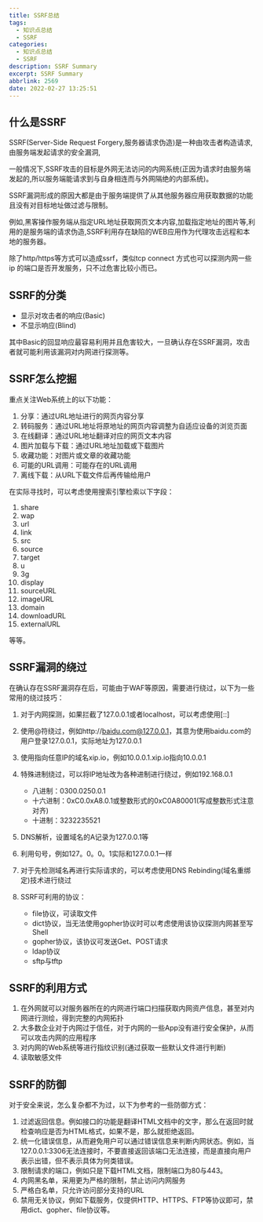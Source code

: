 ```yaml
---
title: SSRF总结
tags:
  - 知识点总结
  - SSRF
categories: 
  - 知识点总结
  - SSRF
description: SSRF Summary
excerpt: SSRF Summary
abbrlink: 2569
date: 2022-02-27 13:25:51
---
```


## 什么是SSRF

SSRF(Server-Side Request Forgery,服务器请求伪造)是一种由攻击者构造请求,由服务端发起请求的安全漏洞,

一般情况下,SSRF攻击的目标是外网无法访问的内网系统(正因为请求时由服务端发起的,所以服务端能请求到与自身相连而与外网隔绝的内部系统)。

SSRF漏洞形成的原因大都是由于服务端提供了从其他服务器应用获取数据的功能且没有对目标地址做过滤与限制。

例如,黑客操作服务端从指定URL地址获取网页文本内容,加载指定地址的图片等,利用的是服务端的请求伪造,SSRF利用存在缺陷的WEB应用作为代理攻击远程和本地的服务器。

除了http/https等方式可以造成ssrf，类似tcp connect 方式也可以探测内网一些ip 的端口是否开发服务，只不过危害比较小而已。

## SSRF的分类

* 显示对攻击者的响应(Basic)
* 不显示响应(Blind)

其中Basic的回显响应最容易利用并且危害较大，一旦确认存在SSRF漏洞，攻击者就可能利用该漏洞对内网进行探测等。

## SSRF怎么挖掘

重点关注Web系统上的以下功能：

1. 分享：通过URL地址进行的网页内容分享
2. 转码服务：通过URL地址将原地址的网页内容调整为自适应设备的浏览页面
3. 在线翻译：通过URL地址翻译对应的网页文本内容
4. 图片加载与下载：通过URL地址加载或下载图片
5. 收藏功能：对图片或文章的收藏功能
6. 可能的URL调用：可能存在的URL调用
7. 离线下载：从URL下载文件后再传输给用户

在实际寻找时，可以考虑使用搜索引擎检索以下字段：

1. share
2. wap
3. url
4. link
5. src
6. source
7. target
8. u
9. 3g
10. display
11. sourceURL
12. imageURL
13. domain
14. downloadURL
15. externalURL

等等。

## SSRF漏洞的绕过

在确认存在SSRF漏洞存在后，可能由于WAF等原因，需要进行绕过，以下为一些常用的绕过技巧：

1. 对于内网探测，如果拦截了127.0.0.1或者localhost，可以考虑使用[::]
2. 使用@符绕过，例如http://baidu.com@127.0.0.1，其意为使用baidu.com的用户登录127.0.0.1，实际地址为127.0.0.1
3. 使用指向任意IP的域名xip.io，例如10.0.0.1.xip.io指向10.0.0.1
4. 特殊进制绕过，可以将IP地址改为各种进制进行绕过，例如192.168.0.1
   * 八进制：0300.0250.0.1
   * 十六进制：0xC0.0xA8.0.1或整数形式的0xC0A80001(写成整数形式注意对齐)
   * 十进制：3232235521

5. DNS解析，设置域名的A记录为127.0.0.1等
6. 利用句号，例如127。0。0。1实际和127.0.0.1一样
7. 对于先检测域名再进行实际请求的，可以考虑使用DNS Rebinding(域名重绑定)技术进行绕过
8. SSRF可利用的协议：
   * file协议，可读取文件
   * dict协议，当无法使用gopher协议时可以考虑使用该协议探测内网甚至写Shell
   * gopher协议，该协议可发送Get、POST请求
   * ldap协议
   * sftp与tftp

## SSRF的利用方式

1. 在外网就可以对服务器所在的内网进行端口扫描获取内网资产信息，甚至对内网进行测绘，得到完整的内网拓扑
2. 大多数企业对于内网过于信任，对于内网的一些App没有进行安全保护，从而可以攻击内网的应用程序
3. 对内网的Web系统等进行指纹识别(通过获取一些默认文件进行判断)
4. 读取敏感文件

## SSRF的防御

对于安全来说，怎么复杂都不为过，以下为参考的一些防御方式：

1. 过滤返回信息。例如接口的功能是翻译HTML文档中的文字，那么在返回时就检查响应是否为HTML格式，如果不是，那么就拒绝返回。
2. 统一化错误信息，从而避免用户可以通过错误信息来判断内网状态。例如，当127.0.0.1:3306无法连接时，不要直接返回该端口无法连接，而是直接向用户表示出错，但不表示具体为何类错误。
3. 限制请求的端口，例如只是下载HTML文档，限制端口为80与443。
4. 内网黑名单，采用更为严格的限制，禁止访问内网服务
5. 严格白名单，只允许访问部分支持的URL
6. 禁用无关协议，例如下载服务，仅提供HTTP、HTTPS、FTP等协议即可，禁用dict、gopher、file协议等。

